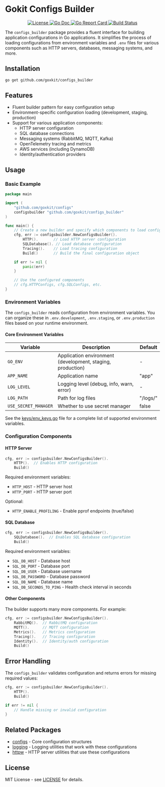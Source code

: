 # Gokit Configs Builder

<p align="center">
  <a href="https://github.com/goxkit/configs_builder/blob/main/LICENSE">
    <img src="https://img.shields.io/badge/License-MIT-blue.svg" alt="License">
  </a>
  <a href="https://pkg.go.dev/github.com/goxkit/configs_builder">
    <img src="https://godoc.org/github.com/goxkit/configs_builder?status.svg" alt="Go Doc">
  </a>
  <a href="https://goreportcard.com/report/github.com/goxkit/configs_builder">
    <img src="https://goreportcard.com/badge/github.com/goxkit/configs_builder" alt="Go Report Card">
  </a>
  <a href="https://github.com/goxkit/configs_builder/actions">
    <img src="https://github.com/goxkit/configs_builder/actions/workflows/action.yml/badge.svg?branch=main" alt="Build Status">
  </a>
</p>

The `configs_builder` package provides a fluent interface for building application configurations in Go applications. It simplifies the process of loading configurations from environment variables and `.env` files for various components such as HTTP servers, databases, messaging systems, and more.

## Installation

```bash
go get github.com/goxkit/configs_builder
```

## Features

- Fluent builder pattern for easy configuration setup
- Environment-specific configuration loading (development, staging, production)
- Support for various application components:
  - HTTP server configuration
  - SQL database connections
  - Messaging systems (RabbitMQ, MQTT, Kafka)
  - OpenTelemetry tracing and metrics
  - AWS services (including DynamoDB)
  - Identity/authentication providers

## Usage

### Basic Example

```go
package main

import (
	"github.com/goxkit/configs"
	configsbuilder "github.com/goxkit/configs_builder"
)

func main() {
	// Create a new builder and specify which components to load configuration for
	cfg, err := configsbuilder.NewConfigsBuilder().
		HTTP().       // Load HTTP server configuration
		SQLDatabase(). // Load database configuration
		Tracing().    // Load tracing configuration
		Build()       // Build the final configuration object

	if err != nil {
		panic(err)
	}

	// Use the configured components
	// cfg.HTTPConfigs, cfg.SQLConfigs, etc.
}
```

### Environment Variables

The `configs_builder` reads configuration from environment variables. You can organize these in `.env.development`, `.env.staging`, or `.env.production` files based on your runtime environment.

#### Core Environment Variables

| Variable | Description | Default |
|----------|-------------|---------|
| `GO_ENV` | Application environment (development, staging, production) | - |
| `APP_NAME` | Application name | "app" |
| `LOG_LEVEL` | Logging level (debug, info, warn, error) | - |
| `LOG_PATH` | Path for log files | "/logs/" |
| `USE_SECRET_MANAGER` | Whether to use secret manager | false |

See the [keys/env_keys.go](keys/env_keys.go) file for a complete list of supported environment variables.

### Configuration Components

#### HTTP Server

```go
cfg, err := configsbuilder.NewConfigsBuilder().
	HTTP().  // Enables HTTP configuration
	Build()
```

Required environment variables:
- `HTTP_HOST` - HTTP server host
- `HTTP_PORT` - HTTP server port

Optional:
- `HTTP_ENABLE_PROFILING` - Enable pprof endpoints (true/false)

#### SQL Database

```go
cfg, err := configsbuilder.NewConfigsBuilder().
	SQLDatabase().  // Enables SQL database configuration
	Build()
```

Required environment variables:
- `SQL_DB_HOST` - Database host
- `SQL_DB_PORT` - Database port
- `SQL_DB_USER` - Database username
- `SQL_DB_PASSWORD` - Database password
- `SQL_DB_NAME` - Database name
- `SQL_DB_SECONDS_TO_PING` - Health check interval in seconds

#### Other Components

The builder supports many more components. For example:

```go
cfg, err := configsbuilder.NewConfigsBuilder().
	RabbitMQ().  // RabbitMQ configuration
	MQTT().      // MQTT configuration
	Metrics().   // Metrics configuration
	Tracing().   // Tracing configuration
	Identity().  // Identity/auth configuration
	Build()
```

## Error Handling

The `configs_builder` validates configuration and returns errors for missing required values:

```go
cfg, err := configsbuilder.NewConfigsBuilder().
	HTTP().
	Build()

if err != nil {
	// Handle missing or invalid configuration
}
```

## Related Packages

- [configs](../configs) - Core configuration structures
- [logging](../logging) - Logging utilities that work with these configurations
- [httpw](../httpw) - HTTP server utilities that use these configurations

## License

MIT License - see [LICENSE](../LICENSE) for details.

